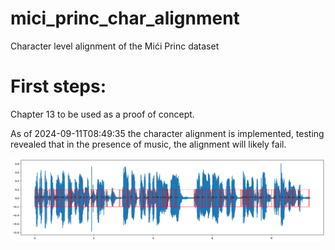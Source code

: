 # mici_princ_char_alignment
Character level alignment of the Mići Princ dataset


# First steps:
Chapter 13 to be used as a proof of concept.

As of 2024-09-11T08:49:35 the character alignment is implemented, testing revealed that in the presence of music, the alignment will likely fail.

![alignment plot](imgs/chars.png)

